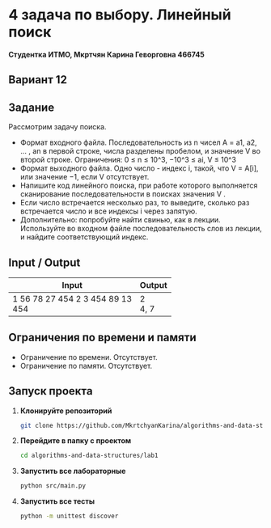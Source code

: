 # 4 задача по выбору. Линейный поиск
**Студентка ИТМО,  Мкртчян Карина Геворговна  466745**  

## Вариант 12

## Задание
Рассмотрим задачу поиска.
- Формат входного файла. Последовательность из n чисел A = a1, a2, ... , an
в первой строке, числа разделены пробелом, и значение V во второй строке.
Ограничения: 0 ≤ n ≤ 10^3, −10^3 ≤ ai, V ≤ 10^3
- Формат выходного файла. Одно число - индекс i, такой, что V = A[i],
или значение −1, если V отсутствует.
- Напишите код линейного поиска, при работе которого выполняется сканирование последовательности в поисках значения V .
- Если число встречается несколько раз, то выведите, сколько раз встречается
число и все индексы i через запятую.
- Дополнительно: попробуйте найти свинью, как в лекции. Используйте во
входном файле последовательность слов из лекции, и найдите соответствующий индекс.


## Input / Output 

| Input                                  | Output       |
|----------------------------------------|--------------|
| 1 56 78 27 454 2 3 454 89 13 <br/> 454 | 2 <br/> 4, 7 |



## Ограничения по времени и памяти

- Ограничение по времени. Отсутствует.
- Ограничение по памяти. Отсутствует.


## Запуск проекта
1. **Клонируйте репозиторий**
   ```bash
   git clone https://github.com/MkrtchyanKarina/algorithms-and-data-structures.git
   ```
2. **Перейдите в папку с проектом**
   ```bash
   cd algorithms-and-data-structures/lab1
   ```
3. **Запустить все лабораторные**
    ```bash
   python src/main.py
   ```
4. **Запустить все тесты**
    ```bash
   python -m unittest discover
   ```